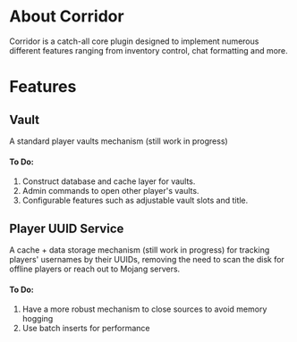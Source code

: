 # About Corridor
Corridor is a catch-all core plugin designed to implement numerous different features ranging from inventory control, chat formatting and more. 

# Features

## Vault
A standard player vaults mechanism (still work in progress)
#### To Do:
1. Construct database and cache layer for vaults.
2. Admin commands to open other player's vaults.
3. Configurable features such as adjustable vault slots and title.

## Player UUID Service
A cache + data storage mechanism (still work in progress) for tracking players' usernames by their UUIDs, removing the need to scan the disk for offline players or reach out to Mojang servers.
#### To Do:
1. Have a more robust mechanism to close sources to avoid memory hogging
2. Use batch inserts for performance
